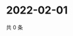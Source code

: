 # 2022-02-01

共 0 条

<!-- BEGIN WEIBO -->
<!-- 最后更新时间 Tue Feb 01 2022 18:09:52 GMT+0800 (China Standard Time) -->

<!-- END WEIBO -->
